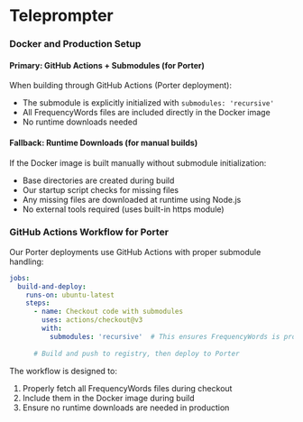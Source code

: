 # Teleprompter

### Docker and Production Setup

#### Primary: GitHub Actions + Submodules (for Porter)
When building through GitHub Actions (Porter deployment):
- The submodule is explicitly initialized with `submodules: 'recursive'`
- All FrequencyWords files are included directly in the Docker image
- No runtime downloads needed

#### Fallback: Runtime Downloads (for manual builds)
If the Docker image is built manually without submodule initialization:
- Base directories are created during build
- Our startup script checks for missing files
- Any missing files are downloaded at runtime using Node.js
- No external tools required (uses built-in https module)

### GitHub Actions Workflow for Porter

Our Porter deployments use GitHub Actions with proper submodule handling:

```yaml
jobs:
  build-and-deploy:
    runs-on: ubuntu-latest
    steps:
      - name: Checkout code with submodules
        uses: actions/checkout@v3
        with:
          submodules: 'recursive'  # This ensures FrequencyWords is properly fetched
      
      # Build and push to registry, then deploy to Porter
```

The workflow is designed to:
1. Properly fetch all FrequencyWords files during checkout
2. Include them in the Docker image during build
3. Ensure no runtime downloads are needed in production
